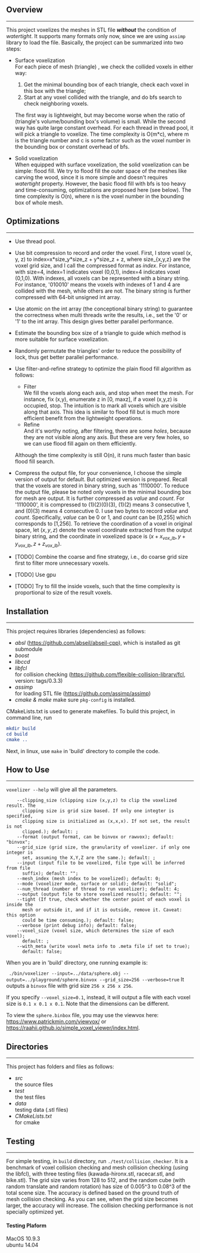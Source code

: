 
## Overview


----------


This project voxelizes the meshes in STL file ***without*** the condition of *watertight*. It supports many formats only now, since we are using `assimp` library to load the file. Basically, the project can be summarized into two steps:

- Surface voxelization  
    For each piece of mesh (triangle) , we check the collided voxels in either way: 
    1. Get the minimal bounding box of each triangle, check each voxel in this box with the triangle;
    2. Start at any voxel collided with the triangle, and do bfs search to check neighboring voxels.   
    
    The first way is lightweight, but may become worse when the ratio of (triangle's volume/bounding box's volume) is small. While the second way has quite large constant overhead. For each thread in thread pool, it will pick a triangle to voxelize. The time complexity is O(m*c), where m is the triangle number and c is some factor such as the voxel number in the bounding box or constant overhead of bfs.
- Solid voxelization  
    When equipped with surface voxelization, the solid voxelization can be simple: flood fill. We try to flood fill the outer space of the meshes like carving the wood, since it is more simple and doesn't requires *watertight* property. However, the basic flood fill with bfs is too heavy and time-consuming, optimizations are proposed here (see below). The time complexity is O(n), where n is the voxel number in the bounding box of whole mesh.

## Optimizations
----------

- Use thread pool. 
- Use bit compression to record and order the voxel. First, I store voxel (x, y, z) to index=x\*size_y\*size_z + y\*size_z + z, where size_{x,y,z} are the voxel grid size, and I call the compressed format as *index*. For instance, with size=4, index=1 indicates voxel (0,0,1), index=4 indicates voxel (0,1,0). With indexes, all voxels can be represented with a binary string. For instance, '010010' means the voxels with indexes of 1 and 4 are collided with the mesh, while others are not. The binary string is further compressed with 64-bit unsigned int array.
- Use atomic<unsigned int> on the int array (the conceptional binary string) to guarantee the correctness when multi threads write the results, i.e., set the '0' or '1' to the int array. This design gives better parallel performance.
- Estimate the bounding box size of a triangle to guide which method is more suitable for surface voxelization.
- Randomly permutate the triangles' order to reduce the possibility of lock, thus get better parallel performance.
- Use filter-and-refine strategy to optimize the plain flood fill algorithm as follows: 
  - Filter  
  We fill the voxels along each axis, and stop when meet the mesh. For instance, fix (x,y), enumerate z in [0, maxz], if a voxel (x,y,z) is occupied, stop. The intuition is to mark all voxels which are visible along that axis. This idea is similar to flood fill but is much more efficient benefit from the lightweight operations. 
  - Refine  
  And it's worthy noting, after filtering, there are some *holes*, because they are not visible along any axis. But these are very few holes, so we can use flood fill again on them efficiently. 
  
  Although the time complexity is still O(n), it runs much faster than basic flood fill search.
- Compress the output file, for your convenience, I choose the simple version of output for default. But optimized version is prepared. Recall that the voxels are stored in binary string, such as '1110000'. To reduce the output file, please be noted only voxels in the minimal bounding box for mesh are output. It is further compressed as $value$ and $count$. For '1110000', it is compressed to (1)(2)(0)(3), (1)(2) means 3 consecutive 1, and (0)(3) means 4 consecutive 0. I use two bytes to record $value$ and $count$. Specifically, $value$ can be 0 or 1, and $count$ can be [0,255] which corresponds to [1,256]. To retrieve the coordination of a voxel in original space, let $(x,y,z)$ denote the voxel coordinate extracted from the output binary string, and the coordinate in voxelized space is $(x+x_{vox\_lb},y+y_{vox\_lb},z+z_{vox\_lb})$.
- [TODO] Combine the coarse and fine strategy, i.e., do coarse grid size first to filter more unnecessary voxels.
- [TODO] Use gpu
- [TODO] Try to fill the inside voxels, such that the time complexity is proportional to size of the result voxels.

## Installation


----------


This project requires libraries (dependencies) as follows:
- *absl* (https://github.com/abseil/abseil-cpp), which is installed as git submodule
- *boost*
- *libccd*
- *libfcl*    
  for collision checking (https://github.com/flexible-collision-library/fcl, version: tags/0.3.3)
- *assimp*  
    for loading STL file (https://github.com/assimp/assimp)
- *cmake & make*
    make sure `pkg-config` is installed.


CMakeLists.txt is used to generate makefiles. To build this project, in command line, run

``` cmake
mkdir build
cd build
cmake ..
```

Next, in linux, use `make` in 'build' directory to compile the code. 

## How to Use


----------

`voxelizer --help` will give all the parameters.

```Allowed options:
    --clipping_size (clipping size (x,y,z) to clip the voxelized result. The
      clipping size is grid size based. If only one integter is specified,
      clipping size is initialized as (x,x,x). If not set, the result is not
      clipped.); default: ;
    --format (output format, can be binvox or rawvox); default: "binvox";
    --grid_size (grid size, the granularity of voxelizer. if only one integer is
      set, assuming the X,Y,Z are the same.); default: ;
    --input (input file to be voxelized, file type will be inferred from file
      suffix); default: "";
    --mesh_index (mesh index to be voxelized); default: 0;
    --mode (voxelizer mode, surface or solid); default: "solid";
    --num_thread (number of thread to run voxelizer); default: 4;
    --output (output file to store voxelized result); default: "";
    --tight (If true, check whether the center point of each voxel is inside the
      mesh or outside it, and if it is outside, remove it. Caveat: this option
      could be time consuming.); default: false;
    --verbose (print debug info); default: false;
    --voxel_size (voxel size, which determines the size of each voxel);
      default: ;
    --with_meta (write voxel meta info to .meta file if set to true);
      default: false;
```

<!--- Output (voxel file format, it is wrote in `binvox` or `rawvox` mode, the 'read_rawvox.cpp' in test folder provides a sample code to load the .rawvox file.) `rawvox` is the following format:-->
<!--  - header-->
<!--    - size_x, size_y, size_z   -->
<!--    three integer denotes the size of grid system, e.g., 256, 256, 256-->
<!--    - lowerbound_x lowerbound_y lowerbound_z  -->
<!--    three doubles denote the lower bound of the original system, e.g., -0.304904 -0.304904 -0.304904-->
<!--    - voxel_size   -->
<!--    one double denotes the unit size of a voxel in original system, e.g., 0.00391916-->
<!--  - data-->
<!--    - x y z  -->
<!--    three integers denote the voxel coordinate in grid system, e.g, 30 66 194-->
<!--        - ...   -->
<!--When we have the voxel (x,y,z), we can get the box in original space as follows: (lowerbound_x + x\*voxel_size, lowerbound_y + y\*voxel_size, lowerbound_z + z\*voxel_size), (lowerbound_x + (x+1)\*voxel_size, lowerbound_y + (y+1)\*voxel_size, lowerbound_z + (z+1)\*voxel_size).-->

When you are in 'build' directory, one running example is: 

``` ./bin/voxelizer --input=../data/sphere.obj --output=../playground/sphere.binvox --grid_size=256 --verbose=true```
It outputs a `binvox` file with grid size `256 x 256 x 256`.

If you specify `--voxel_size=0.1`, instead, it will output a file with each voxel size is `0.1 x 0.1 x 0.1`. Note that the dimensions can be different.

To view the `sphere.binbox` file, you may use the viewvox here: https://www.patrickmin.com/viewvox/ or https://raahii.github.io/simple_voxel_viewer/index.html.


<!--For your reference, the pseudo output code for output is:-->

<!--```C++-->
<!--ofstream* output = new ofstream(p_file.c_str(), ios::out | ios::binary);-->
<!--*output << size_x << " " << size_y << " " << size_z << endl;-->
<!--*output << lowerbound_x << " " << lowerbound_y << " " << lowerbound_z << endl;-->
<!--*output << voxel_size << endl;-->
<!--for (x,y,z) in voxels:-->
<!--  *output << x << " " << y << " " << z << endl;-->
<!--```-->
    


<!--  - header
    - $x_{grid\size_}y_{grid\size_}z_{grid\size_}$
    three integer denote the grid sizes, e.g., 256 256 256
    - $x_{lb}y_{lb}z_{lb}$  
    three doubles denote the lower bounds of the original space, e.g., -0.304904 -0.304904 -0.304904
    - $x_{vox\unit_}y_{vox\unit_}z_{vox\unit_}$  
    three doubles denote the a voxel's size in original space, e.g., 0.00783833 0.00783833 0.00783833
    - $x_{vox\_lb}$$y_{vox\_lb}$$z_{vox\_lb}$
    three integers denote the lower bound of minimal bounding box in voxelized space, e.g., 30 0 8
        - $x_{vox\size_}$$y_{vox\size_}$$z_{vox\size_}$
    three integers denote the minimal bounding box's size in voxelized space, e.g., 
  - data  
    - $value_{01}count_{[0,255]}$...  
    Recall that the voxels are stored in binary string, such as '1110000'. To reduce the output file, please be noted only voxels in the minimal bounding box for mesh are output. It is further compressed as $value$ and $count$. For '1110000', it is compressed to (1)(2)(0)(3), (1)(2) means 3 consecutive 1, and (0)(3) means 4 consecutive 0. I use two bytes to record $value$ and $count$. Specifically, $value$ can be 0 or 1, and $count$ can be [0,255] which corresponds to [1,256]. To retrieve the coordination of a voxel in original space, let $(x,y,z)$ denote the voxel coordinate extracted from the output binary string, and the coordinate in voxelized space is $(x+x_{vox\_lb},y+y_{vox\_lb},z+z_{vox\_lb})$.
-->



## Directories


----------


This project has folders and files as follows:

 - *src*    
    the source files
 - *test*    
    the test files
 - *data*    
    testing data (.stl files)
 - *CMakeLists.txt*    
    for cmake
    
## Testing


----------

For simple testing, in `build` directory, run  ```./test/collision_checker```.
It is a benchmark of voxel collision checking and mesh collision checking (using the libfcl), with three testing files (kawada-hironx.stl, racecar.stl, and bike.stl). The grid size varies from 128 to 512, and the random cube (with random translate and random rotation) has size of 0.005^3 to 0.08^3 of the total scene size. The accuracy is defined based on the ground truth of mesh collision checking. As you can see, when the grid size becomes larger, the accuracy will increase. The collision checking performance is not specially optimized yet.

#### Testing Plaform
MacOS 10.9.3    
ubuntu 14.04